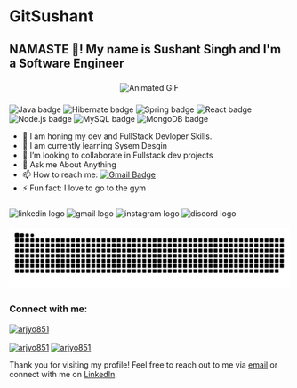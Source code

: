 # GitSushant
<h2 align="left">NAMASTE 👋! My name is Sushant Singh and I'm a Software Engineer </h2>

###



###

<div align="center">
  <img src="https://user-images.githubusercontent.com/99876749/204871672-98eeac12-1d33-4f4a-9aa3-c0d820b6d942.gif" alt="Animated GIF" />
</div>

###

<div align="left">
  <img src="https://img.shields.io/badge/Java-007396?logo=java&logoColor=white&style=for-the-badge" alt="Java badge" />
  <img src="https://img.shields.io/badge/Hibernate-59666C?logo=hibernate&logoColor=white&style=for-the-badge" alt="Hibernate badge" />
  <img src="https://img.shields.io/badge/Spring-6DB33F?logo=spring&logoColor=white&style=for-the-badge" alt="Spring badge" />
  <img src="https://img.shields.io/badge/React-61DAFB?logo=react&logoColor=white&style=for-the-badge" alt="React badge" />
  <img src="https://img.shields.io/badge/Node.js-339933?logo=node.js&logoColor=white&style=for-the-badge" alt="Node.js badge" />
  <img src="https://img.shields.io/badge/MySQL-4479A1?logo=mysql&logoColor=white&style=for-the-badge" alt="MySQL badge" />
  <img src="https://img.shields.io/badge/MongoDB-47A248?logo=mongodb&logoColor=white&style=for-the-badge" alt="MongoDB badge" />
  
</div>

- 🔭 I am honing my dev and FullStack Devloper Skills.
- 🌱 I am currently learning Sysem Desgin
- 👯 I’m looking to collaborate in Fullstack dev projects
- 💬 Ask me  About Anything
- 📫 How to reach me: [![Gmail Badge](https://img.shields.io/badge/-Gmail-c14438?style=flat-square&logo=Gmail&logoColor=white&link=mailto:arjyo77@gmail.com)](mailto:singhsushant.ss10@gmail.com) 
- ⚡ Fun fact: I love to go to the gym



###

<div align="left">
    <img src="https://img.shields.io/static/v1?message=LinkedIn&logo=linkedin&label=&color=0077B5&logoColor=white&labelColor=&style=for-the-badge" height="35" alt="linkedin logo" />
    <img src="https://img.shields.io/static/v1?message=Gmail&logo=gmail&label=&color=D14836&logoColor=white&labelColor=&style=for-the-badge" height="35" alt="gmail logo" />
    <img src="https://img.shields.io/static/v1?message=Instagram&logo=instagram&label=&color=E4405F&logoColor=white&labelColor=&style=for-the-badge" height="35" alt="instagram logo" />
    <img src="https://img.shields.io/static/v1?message=Discord&logo=discord&label=&color=7289DA&logoColor=white&labelColor=&style=for-the-badge" height="35" alt="discord logo" />
   
</div>


<br clear="both">
<img src="https://raw.githubusercontent.com/platane/snk/output/github-contribution-grid-snake.svg" alt="Snake animation" />

<h3 align="left">Connect with me:</h3>
<p align="left">

<a href="https://www.linkedin.com/in/sushant-singh-3a2b91217/" target="blank"><img align="center" src="https://raw.githubusercontent.com/rahuldkjain/github-profile-readme-generator/master/src/images/icons/Social/linked-in-alt.svg" alt="arjyo851" height="30" width="40" /></a>

<a href="https://leetcode.com/u/SushantSingh_1013/" target="blank"><img align="center" src="https://raw.githubusercontent.com/rahuldkjain/github-profile-readme-generator/master/src/images/icons/Social/leet-code.svg" alt="arjyo851" height="30" width="40" /></a>
<a href="https://www.geeksforgeeks.org/user/singhsushxyai/" target="blank"><img align="center" src="https://raw.githubusercontent.com/rahuldkjain/github-profile-readme-generator/master/src/images/icons/Social/geeks-for-geeks.svg" alt="arjyo851" height="30" width="40" /></a>
</p>



Thank you for visiting my profile! Feel free to reach out to me via [email](singhsushant.ss10@gmail.com) or connect with me on [LinkedIn](https://www.linkedin.com/in/sushant-singh-3a2b91217/).
